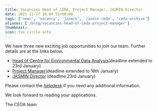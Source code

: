 ```yaml
---
title: Vacancies Head of CEDA, Project Manager, JASMIN Director
date: 2021-12-17 10:04:51+00:00
tags: ['news', 'vacancy', 'jasmin', 'jasmin ceda', 'ceda-archive']
aliases: ['/blog/vacancies-head-of-ceda-project-manager']
thumbnail: 
icon: fas circle-info
---
```


We have three new exciting job opportunities to join our team. Further details are at the links below.


* [Head of Centre for Environmental Data Analysis](https://www.careersportal.co.uk/UKRI-careers/jobs/division-head-for-stfc-centre-for-environmental-data-analysis-ceda-1460)(deadline extended to 23rd January)
* [Project Manager](https://careersportal.co.uk/UKRI-careers/jobs/project-manager-1462)(deadline extended to 16th January)
* [JASMIN Director](https://careersportal.co.uk/UKRI-careers/jobs/facility-director-1491) (deadline 23rd January)


Please contact the [helpdesk](mailto:%20support@ceda.ac.uk) if you need any additional information. 


We look forward to reading your applications. 


The CEDA team


